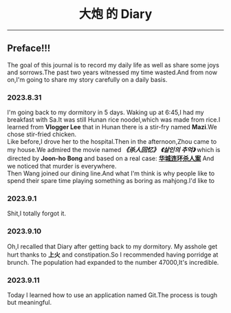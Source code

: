 # <center>__大炮__ 的 __Diary__
----
## Preface!!!
The goal of this journal is to record my daily life as well as share some joys and sorrows.The past two years witnessed my time wasted.And from now on,I'm going to share my story carefully on a daily basis.
### 2023.8.31
I'm going back to my dormitory in 5 days.
Waking up at 6:45,I had my breakfast with Sa.It was still Hunan rice noodel,which was made from rice.I learned from **Vlogger Lee** that in Hunan there is a stir-fry named **Mazi**.We chose stir-fried chicken.  
Like before,I drove her to the hospital.Then in the afternoon,Zhou came to my house.We admired the movie named ***《杀人回忆》*** ***《살인의 추억》*** which is directed by **Joon-ho Bong** and based on a real case: [**华城连环杀人案**](https://movie.douban.com/review/10529645/) And we noticed that murder is everywhere.  
Then Wang joined our dining line.And what I'm think is why people like to spend their spare time playing something as boring as mahjong.I'd like to 
### 2023.9.1
Shit,I totally forgot it.
### 2023.9.10
Oh,I recalled that Diary after getting back to my dormitory.
My asshole get hurt thanks to **上火** and constipation.So I recommended having porridge at brunch.
The population had expanded to the number 47000,It's incredible.  
### 2023.9.11
Today I learned how to use an application named Git.The process is tough but meaningful.
<span style="background: linear-gradient(to right, #ff0000, #ffff00);display:none">This is a text with color gradient.</span>
<div style='color:#FFFFFF;text-shadow:#FF00FF 0px 1px 3px,#FF00FF 1px 0px 3px,#FF00FF 0px -1px 3px,#FF00FF -1px 0px 3px;filter:glow(color=#FF00FF,strength=3);display:none'>在这里输入文字嘿嘿</div>